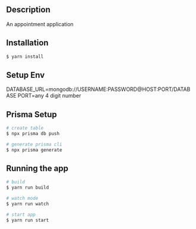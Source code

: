   <!--[![Backers on Open Collective](https://opencollective.com/nest/backers/badge.svg)](https://opencollective.com/nest#backer)
  [![Sponsors on Open Collective](https://opencollective.com/nest/sponsors/badge.svg)](https://opencollective.com/nest#sponsor)-->

## Description

An appointment application

## Installation

```bash
$ yarn install
```

## Setup Env

DATABASE_URL=mongodb://USERNAME:PASSWORD@HOST:PORT/DATABASE
PORT=any 4 digit number

## Prisma Setup

```bash
# create table
$ npx prisma db push

# generate prisma cli
$ npx prisma generate
```

## Running the app

```bash
# build
$ yarn run build

# watch mode
$ yarn run watch

# start app
$ yarn run start

```
